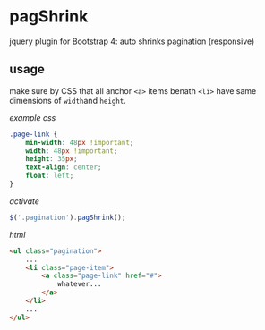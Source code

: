 # pagShrink
jquery plugin for Bootstrap 4: auto shrinks pagination (responsive)

## usage

make sure by CSS that all anchor `<a>` items benath `<li>` have same dimensions of `width`and `height`.

_example css_
~~~css
.page-link {
	min-width: 48px !important;
	width: 48px !important;
	height: 35px;
	text-align: center;
	float: left;
}
~~~

_activate_

~~~js
$('.pagination').pagShrink();
~~~

_html_

~~~html
<ul class="pagination">
	...
	<li class="page-item">
		<a class="page-link" href="#">
			whatever...
		</a>
	</li>
	...
</ul>
~~~
